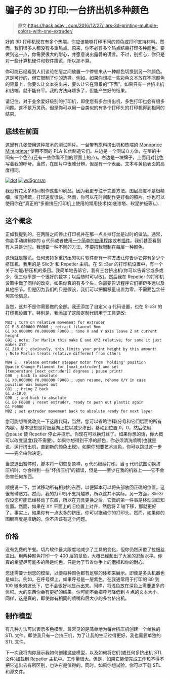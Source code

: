 # 骗子的 3D 打印:一台挤出机多种颜色

> 原文:[https://hack aday . com/2016/12/27/liars-3d-printing-multiple-colors-with-one-extruder/](https://hackaday.com/2016/12/27/liars-3d-printing-multiple-colors-with-one-extruder/)

好的 3D 打印机现在有多个热端。你应该能够打印不同的颜色或打印支持材料。然而，我们很多人都没有多重热点。原来，你不必有多个热点结束打印多种颜色。要做到这一点，你需要很大的耐心，并愿意说出露骨的谎言。不过，别担心，你只是对一些计算机硬件和软件撒谎，所以那不算。

你可能已经看到人们谈论在层之间放置一个停顿来从一种颜色切换到另一种颜色。这是可行的，但它限制了你的选择。例如，如果你想把一些彩色文本放在不同颜色的背景上，你要么让文本突出来，要么让它在背景的“下面”。如果只有一台挤出机和热端，就不能齐平。我的方法麻烦多了，但能产生好的结果。

请记住，对于业余爱好级别的打印机，即使您有多台挤出机，多色打印也会有很多问题。这不是万灵药。但是你可以用一台类似的有多个打印头的打印机得到相同的结果。

## 底线在前面

这里有几张使用这种技术的测试照片。一台带有原料挤出机和热端的 [Monoprice Mini printer](https://hackaday.com/2016/06/13/review-monoprice-mp-select-mini-3d-printer/) 使用不同的 PLA 长丝制造它们。左边是一个测试立方体，在层的中间有一个色点(还有一些你看不到的顶面上的点)。右边是一块牌子，上面用对比色写着我的呼号。当然，在图片中很难分辨，但是有一个表面。文本与黄色表面的高度相同。

 [![dot](../Images/10e1078701975732f8af89b9470b8d0f.png "dot")](https://i0.wp.com/hackaday.com/wp-content/uploads/2016/12/dot.png?ssl=1)  [![wd5gnrsm](../Images/46ad47f84ba59d4f00ecabccbf1e692a.png "wd5gnrsm")](https://i0.wp.com/hackaday.com/wp-content/uploads/2016/12/wd5gnrsm.png?ssl=1) 

我没有花太多时间制作这些印刷品，因为我更专注于完善方法。图层高度不是很精细，填充稀疏，打印速度很快。然而，你可以花时间制作更好看的照片。你也可以使用你在“真正的”多重挤压打印机上使用的常用技术(如底漆塔、软泥护板等)。).

## 这个概念

正如我提到的，在两层之间停止打印机并在那一点关掉灯丝是过时的做法。通常，你会手动编辑你的 g 代码或者使用[一个简单的应用程序](http://prusaprinters.org/color-print/)或者[插件](https://github.com/smorloc/CuraPlugins/blob/master/ChangeFilamentAtZ.py)。我们甚至看到有人[只是计时](https://www.google.com/search?q=prusa+multicolor&oq=prusa+multicolor&aqs=chrome..69i57j0.3791j0j7&sourceid=chrome&ie=UTF-8#q=print+multiple+colors+one+extruder)。我想要一种不同的方法，不要把我限制在每层一种颜色。

诀窍就是撒谎。任何支持多重挤压的切片软件都有一种方法让你告诉它你有多少个挤压机。我用的是 Slic3r 和 Repetier 主机。在 Slic3er 的打印机设置中，有一个关于功能/挤压机的条目。我简单地告诉它，我有三台挤出机(你可以告诉它或多或少，但三似乎是一个很好的数字；以后随时可以改)。然后我在 Repetier 的打印机设置中做了同样的改变。如果你真的有多个头，你需要告诉程序它们相距多远以及其他细节。但是因为我们的只是假设，我们可以把偏移量设置为零，不需要包含任何其他信息。

当然，这并不是你需要做的全部。我还添加了自定义 g 代码设置，也在 Slic3r 的打印机设置下。特别是，我添加了这段定制代码用于工具更改:

```
M83 ; turn on relative movement for extruder 
G1 E-5.000000 F6000 ; retract filament 5mm 
G1 X0.000000 Y0.000000 F9000 ; home X and Y axis leave Z at current height 
G91 ; note: For Marlin this make E and XYZ relative; for some it just makes XYZ
G1 Z10.0 ; obviously, this limits your print height by this amount!
; Note Marlin treats relative different from others

M84 E ; release extruder stepper motor from 'holding' position 
@pause Change Filament for [next_extruder] and set [temperature_[next_extruder]] degrees ; pause print!
G90  ; back to absolute
G1 X0.000000 Y0.000000 F9000 ; upon resume, rehome X/Y in case position was bumped out 
G91  ; bring Z back
G1 Z-10.0
G90  ; and back to absolute
G1 E0 F6000 ; reset extruder, ready to push out plastic again 
G1 F9000 
M82 ; set extruder movement back to absolute ready for next layer
```

您可能想稍微改变一下这段代码，当然，您可以省略注释(分号和它们后面的所有内容)。基本思想是将细丝向上拉以减少渗出，移动到位置 0，0，然后使用@pause 使 Repetier 停止并提示。你现在可以换灯丝了。如果你想的话，你大概可以改变温度(我不需要)。如果你想得到干净的颜色，你必须清洗喷嘴(也就是说，运行挤出机，直到新的颜色出现)。如果你想要艺术淡色，你可以跳过这一步——完全由你决定。

当您退出暂停时，脚本将一切恢复原样，g 代码继续打印。当 g 代码试图切换挤压机时，你会得到一些“坏挤压机”的错误，但是——至少在我的机器上——它不会伤害任何东西。

顺便说一下，尝试移动所有相对的东西，以便脚本可以将头部放回正确的位置，这很有诱惑力。然而，我的打印机不支持越界，所以这并不实际。另一方面，Slic3r 假设您可能已经移动了东西，所以在刀具更换之后，它做的第一件事是移动回已知位置。然而，如果在 XY 平面上的旧位置上对齐，然后将 Z 轴下移，那就更好了。事实上，如果你有一点太多的挤压，你可以拖动你的打印头。然而，如果你的图层高度是准确的，你不应该有这个问题。

## 价格

没有免费的午餐。切片软件最大限度地减少了工具的变化，但你仍然厌倦了拉细丝进出。用两种颜色打印一个 400 层的章鱼，大概已经超出了大家的忍耐水平。你真的希望尽可能多的层是纯色，只是为了节省你手上的磨损和你的耐心。

您还需要计划您的模型，以便每种颜色都有足够的体积来展示。即使是多头机器也是如此。例如，在呼号牌上，如果呼号是一层紫色，在我通常用于打印的 80 到 100 微米的波长下，它不会很好地显示出来。同样，将浅色放在深色上需要更多的体积。大的东西你会有更好的结果。你可能不会把呼号降低到 4 点的文本大小。同样，这是真的，即使你有相同的喷嘴和层大小的多台挤出机。

## 制作模型

有几种方法可以表示多色模型。最常见的是简单地为每台挤压机创建一个单独的 STL 文件。即使我只有一台挤压机，为了让我的生活过得更好，我也需要单独的 STL 文件。

下一次我将向你展示我如何创建这些模型，以及如何将它们(或任何多挤出机 STL 文件)加载到 Repetier 主机中。工作量很大。但是，如果它能使完成工作和不得不把它送出去有所区别，也许它是值得的。同时，如果你想试验，你可以下载 STL 和源文件。